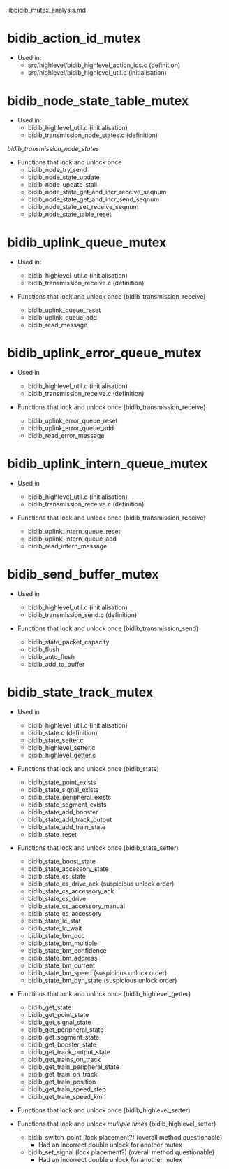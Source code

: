 libbidib_mutex_analysis.md

# bidib_action_id_mutex
- Used in: 
	- src/highlevel/bidib_highlevel_action_ids.c (definition)
	- src/highlevel/bidib_highlevel_util.c (initialisation)


# bidib_node_state_table_mutex
- Used in:
	- bidib_highlevel_util.c (initialisation)
	- bidib_transmission_node_states.c (definition)

*bidib_transmission_node_states*
- Functions that lock and unlock once
	- bidib_node_try_send
	- bidib_node_state_update
	- bidib_node_update_stall
	- bidib_node_state_get_and_incr_receive_seqnum
	- bidib_node_state_get_and_incr_send_seqnum
	- bidib_node_state_set_receive_seqnum
	- bidib_node_state_table_reset


# bidib_uplink_queue_mutex
- Used in:
	- bidib_highlevel_util.c (initialisation)
	- bidib_transmission_receive.c (definition)

- Functions that lock and unlock once (bidib_transmission_receive)
	- bidib_uplink_queue_reset
	- bidib_uplink_queue_add
	- bidib_read_message


# bidib_uplink_error_queue_mutex
- Used in 
	- bidib_highlevel_util.c (initialisation)
	- bidib_transmission_receive.c (definition)

- Functions that lock and unlock once (bidib_transmission_receive)
	- bidib_uplink_error_queue_reset
	- bidib_uplink_error_queue_add
	- bidib_read_error_message


# bidib_uplink_intern_queue_mutex
- Used in 
	- bidib_highlevel_util.c (initialisation)
	- bidib_transmission_receive.c (definition)

- Functions that lock and unlock once (bidib_transmission_receive)
	- bidib_uplink_intern_queue_reset
	- bidib_uplink_intern_queue_add
	- bidib_read_intern_message


# bidib_send_buffer_mutex
- Used in
	- bidib_highlevel_util.c (initialisation) 
	- bidib_transmission_send.c (definition)

- Functions that lock and unlock once (bidib_transmission_send)
	- bidib_state_packet_capacity
	- bidib_flush
	- bidib_auto_flush
	- bidib_add_to_buffer

# bidib_state_track_mutex
- Used in
	- bidib_highlevel_util.c (initialisation) 
	- bidib_state.c (definition)
	- bidib_state_setter.c
	- bidib_highlevel_setter.c
	- bidib_highlevel_getter.c

- Functions that lock and unlock once (bidib_state)
	- bidib_state_point_exists
	- bidib_state_signal_exists
	- bidib_state_peripheral_exists
	- bidib_state_segment_exists
	- bidib_state_add_booster
	- bidib_state_add_track_output
	- bidib_state_add_train_state
	- bidib_state_reset

- Functions that lock and unlock once (bidib_state_setter)
	- bidib_state_boost_state
	- bidib_state_accessory_state
	- bidib_state_cs_state
	- bidib_state_cs_drive_ack (suspicious unlock order)
	- bidib_state_cs_accessory_ack
	- bidib_state_cs_drive
	- bidib_state_cs_accessory_manual
	- bidib_state_cs_accessory
	- bidib_state_lc_stat
	- bidib_state_lc_wait
	- bidib_state_bm_occ
	- bidib_state_bm_multiple
	- bidib_state_bm_confidence
	- bidib_state_bm_address
	- bidib_state_bm_current
	- bidib_state_bm_speed (suspicious unlock order)
	- bidib_state_bm_dyn_state (suspicious unlock order)

- Functions that lock and unlock once (bidib_highlevel_getter)
	- bidib_get_state
	- bidib_get_point_state
	- bidib_get_signal_state
	- bidib_get_peripheral_state
	- bidib_get_segment_state
	- bidib_get_booster_state
	- bidib_get_track_output_state
	- bidib_get_trains_on_track
	- bidib_get_train_peripheral_state
	- bidib_get_train_on_track
	- bidib_get_train_position
	- bidib_get_train_speed_step
	- bidib_get_train_speed_kmh

- Functions that lock and unlock once (bidib_highlevel_setter)
- Functions that lock and unlock *multiple times* (bidib_highlevel_setter)
	- bidib_switch_point (lock placement?) (overall method questionable)
		- Had an incorrect double unlock for another mutex
	- bidib_set_signal (lock placement?) (overall method questionable)
		- Had an incorrect double unlock for another mutex